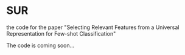 # SUR
the code for the paper "Selecting Relevant Features from a Universal Representation for Few-shot Classification"

The code is coming soon...
